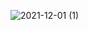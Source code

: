 

![2021-12-01 (1)](https://user-images.githubusercontent.com/94231272/144277855-02693759-9f55-4971-9de2-ac6ac3c4bf91.png)
